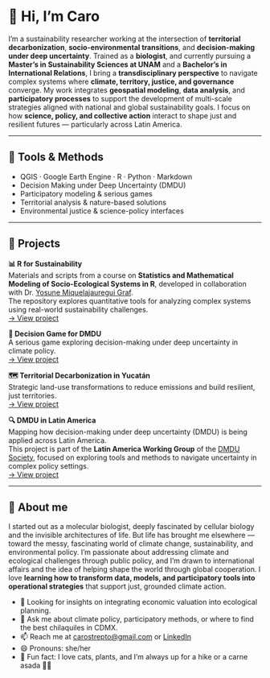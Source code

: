 # 🌿 Hi, I’m Caro 

I’m a sustainability researcher working at the intersection of **territorial decarbonization**, **socio-environmental transitions**, and **decision-making under deep uncertainty**.
Trained as a **biologist**, and currently pursuing a **Master’s in Sustainability Sciences at UNAM** and a **Bachelor’s in International Relations**, I bring a **transdisciplinary perspective** to navigate complex systems where **climate, territory, justice, and governance** converge.
My work integrates **geospatial modeling**, **data analysis**, and **participatory processes** to support the development of multi-scale strategies aligned with national and global sustainability goals. I focus on how **science, policy, and collective action** interact to shape just and resilient futures — particularly across Latin America.

---
## 🔧 Tools & Methods

- QGIS · Google Earth Engine · R · Python · Markdown 
- Decision Making under Deep Uncertainty (DMDU)
- Participatory modeling & serious games
- Territorial analysis & nature-based solutions
- Environmental justice & science-policy interfaces
---
## 📂 Projects
**📊 R for Sustainability**  
  Materials and scripts from a course on **Statistics and Mathematical Modeling of Socio-Ecological Systems in R**, developed in collaboration with Dr. [Yosune Miquelajauregui Graf](https://github.com/yosunemiquela).  
  The repository explores quantitative tools for analyzing complex systems using real-world sustainability challenges.  
   [→ View project](https://github.com/Caro-rawr/R_sostenibilidad)
  
 **🧩 Decision Game for DMDU**  
  A serious game exploring decision-making under deep uncertainty in climate policy.  
  [→ View project](https://github.com/Caro-rawr/Decision-Game-for-DMDU)
  
**🗺️ Territorial Decarbonization in Yucatán**  
  Strategic land-use transformations to reduce emissions and build resilient, just territories.  
  [→ View project](https://github.com/Caro-rawr/Territorial_decarbonization)
  
**🔍 DMDU in Latin America**  
  Mapping how decision-making under deep uncertainty (DMDU) is being applied across Latin America.  
  This project is part of the **Latin America Working Group** of the [DMDU Society](https://www.deepuncertainty.org/dmdu-member-groups/), focused on exploring tools and methods to navigate uncertainty in complex policy settings.  
  [→ View project](https://github.com/Caro-rawr/DMDU_LatinAmerica)
  
---
## 🧬 About me

I started out as a molecular biologist, deeply fascinated by cellular biology and the invisible architectures of life. But life has brought me elsewhere — toward the messy, fascinating world of climate change, sustainability, and environmental policy.
I’m passionate about addressing climate and ecological challenges through public policy, and I’m drawn to international affairs and the idea of helping shape the world through global cooperation.
I love **learning how to transform data, models, and participatory tools into operational strategies** that support just, grounded climate action.

- 🤔 Looking for insights on integrating economic valuation into ecological planning.
- 💬 Ask me about climate policy, participatory methods, or where to find the best chilaquiles in CDMX.
- 📫 Reach me at [carostrepto@gmail.com](mailto:carostrepto@gmail.com) or [LinkedIn](https://www.linkedin.com/in/carostrepto/)
- 😄 Pronouns: she/her
- 🐾 Fun fact: I love cats, plants, and I’m always up for a hike or a carne asada 🌿🔥
